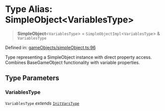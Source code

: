 # Type Alias: SimpleObject\<VariablesType\>

> **SimpleObject**\<`VariablesType`\> = `SimpleObjectImpl`\<`VariablesType`\> & `VariablesType`

Defined in: [gameObjects/simpleObject.ts:96](https://github.com/laruss/react-text-game/blob/76cea889a7a8b8f7da18a22748a455531ab7ac4b/packages/core/src/gameObjects/simpleObject.ts#L96)

Type representing a SimpleObject instance with direct property access.
Combines BaseGameObject functionality with variable properties.

## Type Parameters

### VariablesType

`VariablesType` *extends* [`InitVarsType`](InitVarsType.md)
